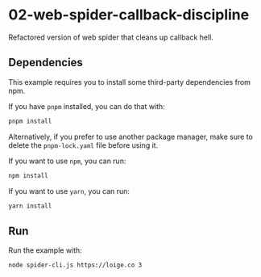 # 02-web-spider-callback-discipline

Refactored version of web spider that cleans up callback hell.

## Dependencies

This example requires you to install some third-party dependencies from npm.

If you have `pnpm` installed, you can do that with:

```bash
pnpm install
```

Alternatively, if you prefer to use another package manager, make sure to delete
the `pnpm-lock.yaml` file before using it.

If you want to use `npm`, you can run:

```bash
npm install
```

If you want to use `yarn`, you can run:

```bash
yarn install
```

## Run

Run the example with:

```bash
node spider-cli.js https://loige.co 3
```
